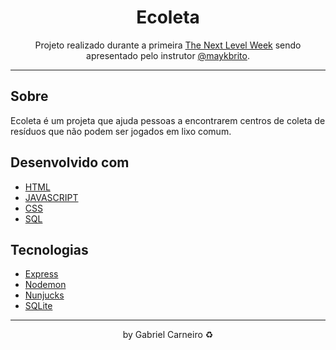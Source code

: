 <h1 align="center">Ecoleta</h1>

<p align="center">Projeto realizado durante a primeira <a href="https://rocketseat.com.br/">The Next Level Week</a> sendo apresentado pelo instrutor <a href="https://github.com/maykbrito">@maykbrito</a>. </p>

---

## Sobre 
Ecoleta é um projeta que ajuda pessoas a encontrarem centros de coleta de resíduos que não podem ser jogados em lixo comum. 

## Desenvolvido com 
- [HTML](https://www.w3schools.com/html/)
- [JAVASCRIPT](https://developer.mozilla.org/pt-BR/docs/Web/JavaScript)
- [CSS](https://developer.mozilla.org/pt-BR/docs/Web/CSS)
- [SQL](https://www.w3schools.com/sql/)

## Tecnologias
- [Express](https://expressjs.com)
- [Nodemon](https://nodemon.io/)
- [Nunjucks](https://mozilla.github.io/nunjucks/)
- [SQLite](https://www.sqlite.org/index.html) 

---
<p align="center">by Gabriel Carneiro ♻️</p>



